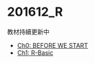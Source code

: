 # 201612_R

教材持續更新中
- [Ch0: BEFORE WE START](https://snexuz.github.io/201612_R/RBasic-0.html)
- [Ch1: R-Basic](https://snexuz.github.io/201612_R/RBasic-1.html)
